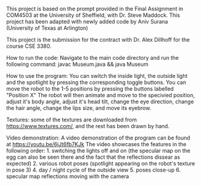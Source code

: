 This project is based on the prompt provided in the Final Assignment
in COM4503 at the University of Sheffield, with Dr. Steve Maddock. This
project has been adapted with newly added code by Aniv Surana (University of Texas at Arlington)

This project is the submission for the contract with Dr. Alex Dillhoff for the course CSE 3380.

How to run the code:
    Navigate to the main code directory and run the following command:
    javac Museum.java && java Museum



How to use the program:
    You can switch the inside light, the outside light and the spotlight by pressing the corresponding toggle buttons.
    You can move the robot to the 1-5 positions by pressing the buttons labelled "Position X"
    The robot will then animate and move to the specivied position, adjust it's body angle, adjust it's head tilt,
    change the eye direction, change the hair angle, change the lips size, and move its eyebrow.


Textures:
    some of the textures are downloaded from https://www.textures.com/, and the rest has been drawn by hand.


Video demonstration:
    A video demonstration of the program can be found at https://youtu.be/6jJt6fb7KJk
    The video showcases the features in the following order:
    1. switching the lights off and on (the specular map on the egg can also be seen there and the fact that the reflections dissear as expected)
    2. various robot poses (spotlight appearing on the robot's texture in pose 3)
    4. day / night cycle of the outside view
    5. poses close-up
    6. specular map reflections moving with the camera
